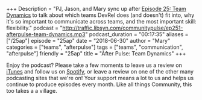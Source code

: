 +++
Description = "PJ, Jason, and Mary sync up after [Episode 25: Team Dynamics](http://communitypulse.io/25-team-dynamics/) to talk about which teams DevRel does (and doesn't) fit into, why it's so important to communicate across teams, and the most important skill: flexibility."
podcast = "http://traffic.libsyn.com/communitypulse/ep251-afterpulse-team-dynamics.mp3"
podcast_duration = "00:17:35"
aliases = ["/25ap"]
episode = "25ap"
date = "2018-06-30"
author = "Mary"
categories = ["teams", "afterpulse"]
tags = ["teams", "communication", "afterpulse"]
friendly = "25ap"
title = "After Pulse: Team Dynamics"
+++

Enjoy the podcast? Please take a few moments to leave us a review on [iTunes](https://itunes.apple.com/us/podcast/community-pulse/id1218368182?mt=2) and follow us on [Spotify](https://open.spotify.com/show/3I7g5W9fMSgpWu38zZMjet?si=565TMb81SaWwrJYbAIeOxQ), or leave a review on one of the other many podcasting sites that we're on! Your support means a lot to us and helps us continue to produce episodes every month. Like all things Community, this too takes a a village.
